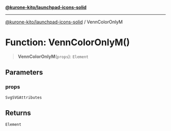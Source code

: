 [**@kurone-kito/launchpad-icons-solid**](../README.md)

***

[@kurone-kito/launchpad-icons-solid](../globals.md) / VennColorOnlyM

# Function: VennColorOnlyM()

> **VennColorOnlyM**(`props`): `Element`

## Parameters

### props

`SvgSVGAttributes`

## Returns

`Element`
